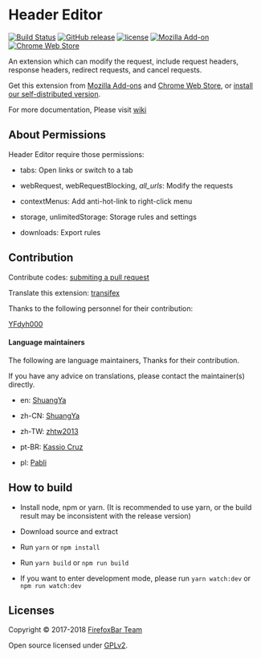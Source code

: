 # Header Editor

[![Build Status](
https://img.shields.io/travis/FirefoxBar/HeaderEditor/master.svg?style=flat-square)](https://travis-ci.org/FirefoxBar/HeaderEditor)
[![GitHub release](https://img.shields.io/github/release/FirefoxBar/HeaderEditor.svg?style=flat-square)](https://github.com/FirefoxBar/HeaderEditor/releases)
[![license](https://img.shields.io/github/license/FirefoxBar/HeaderEditor.svg?style=flat-square)](https://github.com/FirefoxBar/HeaderEditor/blob/master/LICENSE)
[![Mozilla Add-on](https://img.shields.io/amo/v/header-editor.svg?style=flat-square)](https://addons.mozilla.org/en-US/firefox/addon/header-editor/)
[![Chrome Web Store](https://img.shields.io/chrome-web-store/v/eningockdidmgiojffjmkdblpjocbhgh.svg?style=flat-square)](https://chrome.google.com/webstore/detail/header-editor/eningockdidmgiojffjmkdblpjocbhgh)

An extension which can modify the request, include request headers, response headers, redirect requests, and cancel requests.

Get this extension from [Mozilla Add-ons](https://addons.mozilla.org/en-US/firefox/addon/header-editor/) and [Chrome Web Store](https://chrome.google.com/webstore/detail/header-editor/eningockdidmgiojffjmkdblpjocbhgh), or [install our self-distributed version](https://github.com/FirefoxBar/HeaderEditor/releases).

For more documentation, Please visit [wiki](https://github.com/FirefoxBar/HeaderEditor/wiki)

## About Permissions

Header Editor require those permissions:

* tabs: Open links or switch to a tab

* webRequest, webRequestBlocking, _all_urls_: Modify the requests

* contextMenus: Add anti-hot-link to right-click menu

* storage, unlimitedStorage: Storage rules and settings

* downloads: Export rules

## Contribution

Contribute codes: [submiting a pull request](https://github.com/FirefoxBar/HeaderEditor/compare)

Translate this extension: [transifex](https://www.transifex.com/sytec/header-editor/)

Thanks to the following personnel for their contribution:

[YFdyh000](https://github.com/yfdyh000)

#### Language maintainers

The following are language maintainers, Thanks for their contribution.

If you have any advice on translations, please contact the maintainer(s) directly.

* en: [ShuangYa](https://github.com/sylingd)

* zh-CN: [ShuangYa](https://github.com/sylingd)

* zh-TW: [zhtw2013](https://github.com/zhtw2013)

* pt-BR: [Kassio Cruz](https://www.transifex.com/user/profile/kassiocs/)

* pl: [Pabli](https://github.com/pabli24)

## How to build

* Install node, npm or yarn. (It is recommended to use yarn, or the build result may be inconsistent with the release version)

* Download source and extract

* Run `yarn` or `npm install`

* Run `yarn build` or `npm run build`

* If you want to enter development mode, please run `yarn watch:dev` or `npm run watch:dev`

## Licenses

Copyright © 2017-2018 [FirefoxBar Team](http://team.firefoxcn.net)

Open source licensed under [GPLv2](LICENSE).